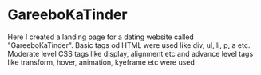 # GareeboKaTinder

Here I created a landing page for a dating website called "GareeboKaTinder". Basic tags od HTML were used like div, ul, li, p, a etc.
Moderate level CSS tags like display, alignment etc and advance level tags like transform, hover, animation, kyeframe etc were used
